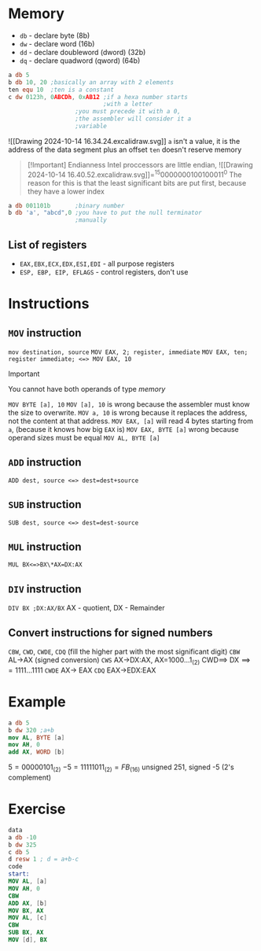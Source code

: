 # Memory
- `db` - declare byte (8b)
- `dw` - declare word (16b)
- `dd` - declare doubleword (dword) (32b)
- `dq` - declare quadword (qword) (64b)
```nasm
a db 5
b db 10, 20 ;basically an array with 2 elements
ten equ 10  ;ten is a constant
c dw 0123h, 0ABCDh, 0xAB12 ;if a hexa number starts 
						   ;with a letter 
				   ;you must precede it with a 0,
				   ;the assembler will consider it a
				   ;variable         

```
![[Drawing 2024-10-14 16.34.24.excalidraw.svg]]
`a` isn't a value, it is the address of the data segment plus an offset
`ten` doesn't reserve memory
>[!Important] Endianness
>Intel proccessors are little endian, ![[Drawing 2024-10-14 16.40.52.excalidraw.svg]]=$^{15}0000000100100011^{0}$
> The reason for this is that the least significant bits are put first, because they have a lower index
```nasm
a db 001101b       ;binary number
b db 'a', "abcd",0 ;you have to put the null terminator 
				   ;manually
```
## List of registers
- `EAX,EBX,ECX,EDX,ESI,EDI` - all purpose registers
- `ESP, EBP, EIP, EFLAGS` - control registers, don't use
# Instructions
## `MOV` instruction
`mov destination, source`
`MOV EAX, 2; register, immediate`
`MOV EAX, ten; register immediate; <=> MOV EAX, 10`
>[!Important]
>You cannot have both operands of type *memory*

`MOV BYTE [a], 10`
`MOV [a], 10` is wrong because the assembler must know the size to overwrite.
`MOV a, 10` is wrong because it replaces the address, not the content at that address.
`MOV EAX, [a]` will read 4 bytes starting from `a`, (because it knows how big `EAX` is)
`MOV EAX, BYTE [a]` wrong because operand sizes must be equal
`MOV AL, BYTE [a]` 
## `ADD` instruction
`ADD dest, source <=> dest=dest+source`
## `SUB` instruction
`SUB dest, source <=> dest=dest-source`
## `MUL` instruction
`MUL BX<=>BX\*AX=DX:AX`
## `DIV` instruction
`DIV BX ;DX:AX/BX` AX - quotient, DX - Remainder
## Convert instructions for signed numbers
`CBW`, `CWD`, `CWDE`, `CDQ`  (fill the higher part with the most significant digit)
`CBW` AL$\rightarrow$AX (signed conversion)
`CWS` AX$\rightarrow$DX:AX, AX=$1000\ldots1_{(2)}$
				CWD$\implies$ DX$\implies=1111\ldots1111$
`CWDE` AX$\to$ EAX
`CDQ` EAX$\to$EDX:EAX

# Example
```nasm
a db 5
b dw 320 ;a+b
mov AL, BYTE [a]
mov AH, 0
add AX, WORD [b]
```

$5=00000101_{(2)}$
$-5=11111011_{(2)}=FB_{(16)}$ unsigned 251, signed -5 (2's complement) 
# Exercise 
```nasm
data
a db -10
b dw 325
c db 5
d resw 1 ; d = a+b-c
code 
start:
MOV AL, [a]
MOV AH, 0
CBW
ADD AX, [b]
MOV BX, AX
MOV AL, [c]
CBW
SUB BX, AX
MOV [d], BX
```